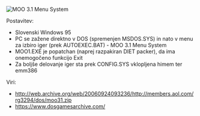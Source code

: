 ![MOO 3.1 Menu System](https://raw.githubusercontent.com/markostamcar/muzej.si/master/no-lan/moo31.jpg)

Postavitev:
- Slovenski Windows 95
- PC se zažene direktno v DOS (spremenjen MSDOS.SYS) in nato v menu za izbiro iger (prek AUTOEXEC.BAT) - MOO 3.1 Menu System
- MOO1.EXE je popatchan (naprej razpakiran DIET packer), da ima onemogočeno funkcijo Exit
- Za boljše delovanje iger sta prek CONFIG.SYS vklopljena himem ter emm386 

Viri:
- http://web.archive.org/web/20060924093236/http://members.aol.com/rg3294/dos/moo31.zip
- https://www.dosgamesarchive.com/
